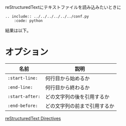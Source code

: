 reStructuredTextにテキストファイルを読み込みたいときに

    .. include:: ../../../../../../conf.py
        :code: python

結果は以下。

オプション
==========

<table>
<thead>
<tr class="header">
<th>名前</th>
<th>説明</th>
</tr>
</thead>
<tbody>
<tr class="odd">
<td><code>:start-line:</code></td>
<td>何行目から始めるか</td>
</tr>
<tr class="even">
<td><code>:end-line:</code></td>
<td>何行目から終わるか</td>
</tr>
<tr class="odd">
<td><code>:start-after:</code></td>
<td>どの文字列の後を引用するか</td>
</tr>
<tr class="even">
<td><code>:end-before:</code></td>
<td>どの文字列の前まで引用するか</td>
</tr>
</tbody>
</table>

[reStructuredText
Directives](http://docutils.sourceforge.net/docs/ref/rst/directives.html#include)
